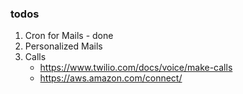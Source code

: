 ### todos

1. Cron for Mails - done
2. Personalized Mails
3. Calls
   - https://www.twilio.com/docs/voice/make-calls
   - https://aws.amazon.com/connect/
